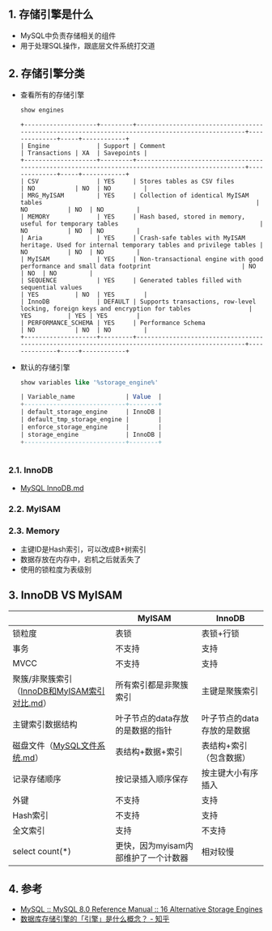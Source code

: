 ## 1. 存储引擎是什么
- MySQL中负责存储相关的组件
- 用于处理SQL操作，跟底层文件系统打交道
## 2. 存储引擎分类
- 查看所有的存储引擎
    ```sql
    show engines
    ```


    ```table
    +--------------------+---------+-------------------------------------------------------------------------------------------------+--------------+-----+------------+
    | Engine             | Support | Comment                                                                                         | Transactions | XA  | Savepoints |
    +--------------------+---------+-------------------------------------------------------------------------------------------------+--------------+-----+------------+
    | CSV                | YES     | Stores tables as CSV files                                                                      | NO           | NO  | NO         |
    | MRG_MyISAM         | YES     | Collection of identical MyISAM tables                                                           | NO           | NO  | NO         |
    | MEMORY             | YES     | Hash based, stored in memory, useful for temporary tables                                       | NO           | NO  | NO         |
    | Aria               | YES     | Crash-safe tables with MyISAM heritage. Used for internal temporary tables and privilege tables | NO           | NO  | NO         |
    | MyISAM             | YES     | Non-transactional engine with good performance and small data footprint                         | NO           | NO  | NO         |
    | SEQUENCE           | YES     | Generated tables filled with sequential values                                                  | YES          | NO  | YES        |
    | InnoDB             | DEFAULT | Supports transactions, row-level locking, foreign keys and encryption for tables                | YES          | YES | YES        |
    | PERFORMANCE_SCHEMA | YES     | Performance Schema                                                                              | NO           | NO  | NO         |
    +--------------------+---------+-------------------------------------------------------------------------------------------------+--------------+-----+------------+

    ```


- 默认的存储引擎
    ```sql
    show variables like '%storage_engine%'
    ```


    ```sql
    | Variable_name              | Value  |
    +----------------------------+--------+
    | default_storage_engine     | InnoDB |
    | default_tmp_storage_engine |        |
    | enforce_storage_engine     |        |
    | storage_engine             | InnoDB |
    +----------------------------+--------+
    	
    ```

### 2.1. InnoDB
- [MySQL InnoDB.md](InnoDB/MySQL%20InnoDB.md)
### 2.2. MyISAM


### 2.3. Memory
- 主键ID是Hash索引，可以改成B+树索引
- 数据存放在内存中，宕机之后就丢失了
- 使用的锁粒度为表级别
## 3. InnoDB VS MyISAM


|                                                |              MyISAM               |          InnoDB          |
| ---------------------------------------------- | --------------------------------- | ------------------------ |
| 锁粒度                                         | 表锁                               | 表锁+行锁                 |
| 事务                                           | 不支持                             | 支持                     |
| MVCC                                           | 不支持                             | 支持                     |
| 聚簇/非聚簇索引（[InnoDB和MyISAM索引对比.md](InnoDB/InnoDB和MyISAM索引对比.md)）                                 | 所有索引都是非聚簇索引              | 主键是聚簇索引             |
| 主键索引数据结构                                | 叶子节点的data存放的是数据的指针     | 叶子节点的data存放的是数据 |
| 磁盘文件（[MySQL文件系统.md](MySQL文件系统.md)） | 表结构+数据+索引	                    | 表结构+索引（包含数据）    |
| 记录存储顺序	                                 | 按记录插入顺序保存	                  | 按主键大小有序插入         |
| 外键                                           | 不支持                             | 支持                     |
| Hash索引                                       | 不支持                             | 支持                     |
| 全文索引                                       | 支持                               | 不支持                    |
| select count(*)                                | 更快，因为myisam内部维护了一个计数器 | 相对较慢                  |





## 4. 参考
- [MySQL :: MySQL 8\.0 Reference Manual :: 16 Alternative Storage Engines](https://dev.mysql.com/doc/refman/8.0/en/storage-engines.html)
- [数据库存储引擎的「引擎」是什么概念？ \- 知乎](https://www.zhihu.com/question/37029067)